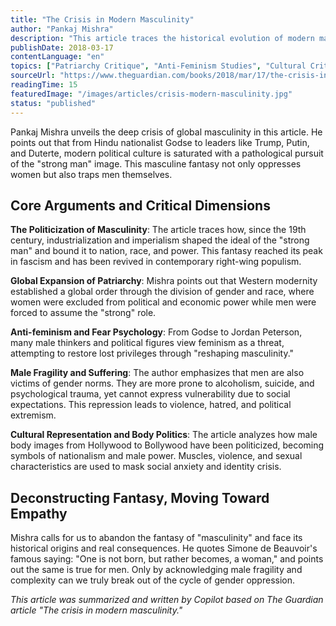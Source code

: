 ```yaml
---
title: "The Crisis in Modern Masculinity"
author: "Pankaj Mishra"
description: "This article traces the historical evolution of modern masculinity, revealing the politicization and pathologization of the 'strong man' fantasy on a global scale, and critiques how patriarchy shapes oppressive roles for both men and women."
publishDate: 2018-03-17
contentLanguage: "en"
topics: ["Patriarchy Critique", "Anti-Feminism Studies", "Cultural Critique", "Men's Rights Movement Critique", "Race and Gender", "Feminist Psychology", "Political Participation", "Media Representation Critique"]
sourceUrl: "https://www.theguardian.com/books/2018/mar/17/the-crisis-in-modern-masculinity?ref=refind"
readingTime: 15
featuredImage: "/images/articles/crisis-modern-masculinity.jpg"
status: "published"
---
```


Pankaj Mishra unveils the deep crisis of global masculinity in this article. He points out that from Hindu nationalist Godse to leaders like Trump, Putin, and Duterte, modern political culture is saturated with a pathological pursuit of the "strong man" image. This masculine fantasy not only oppresses women but also traps men themselves.

## Core Arguments and Critical Dimensions

**The Politicization of Masculinity**: The article traces how, since the 19th century, industrialization and imperialism shaped the ideal of the "strong man" and bound it to nation, race, and power. This fantasy reached its peak in fascism and has been revived in contemporary right-wing populism.

**Global Expansion of Patriarchy**: Mishra points out that Western modernity established a global order through the division of gender and race, where women were excluded from political and economic power while men were forced to assume the "strong" role.

**Anti-feminism and Fear Psychology**: From Godse to Jordan Peterson, many male thinkers and political figures view feminism as a threat, attempting to restore lost privileges through "reshaping masculinity."

**Male Fragility and Suffering**: The author emphasizes that men are also victims of gender norms. They are more prone to alcoholism, suicide, and psychological trauma, yet cannot express vulnerability due to social expectations. This repression leads to violence, hatred, and political extremism.

**Cultural Representation and Body Politics**: The article analyzes how male body images from Hollywood to Bollywood have been politicized, becoming symbols of nationalism and male power. Muscles, violence, and sexual characteristics are used to mask social anxiety and identity crisis.

## Deconstructing Fantasy, Moving Toward Empathy

Mishra calls for us to abandon the fantasy of "masculinity" and face its historical origins and real consequences. He quotes Simone de Beauvoir's famous saying: "One is not born, but rather becomes, a woman," and points out the same is true for men. Only by acknowledging male fragility and complexity can we truly break out of the cycle of gender oppression.

*This article was summarized and written by Copilot based on The Guardian article "The crisis in modern masculinity."*